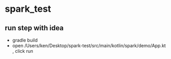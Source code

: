 # spark_test


## run step with idea
 - gradle build
 - open /Users/ken/Desktop/spark-test/src/main/kotlin/spark/demo/App.kt , click run
